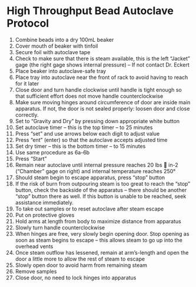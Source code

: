 # High Throughput Bead Autoclave Protocol

1. Combine beads into a dry 100mL beaker 
  1. Cover mouth of beaker with tinfoil 
  1. Secure foil with autoclave tape
1. Check to make sure that there is steam available, this is the left “Jacket” gage (the right gage shows internal pressure) – If not contact Dr. Eckert
1. Place beaker into autoclave-safe tray
1. Place tray into autoclave near the front of rack to avoid having to reach for it later
1. Close door and turn handle clockwise until handle is tight enough so that sufficient effort does not move handle counterclockwise
  1. Make sure moving hinges around circumference of door are inside main apparatus. If not, the door is not sealed properly: loosen door and close correctly.
1. Set to “Gravity and Dry” by pressing down appropriate white button
1. Set autoclave timer – this is the top timer – to 25 minutes
  1. Press “set” and use arrows below each digit to adjust value
  1. Press “ent” (enter) so that the autoclave accepts adjusted time
1. Set dry timer – this is the bottom timer – to 15 minutes
  1. Use same procedure as 6a-6b
1. Press “Start”
1. Remain near autoclave until internal pressure reaches 20 lbs  in-2 (“Chamber” gage on right) and internal temperature reaches 250° 
  1. Should steam begin to escape apparatus, press “stop” button
  1. If the risk of burn from outpouring steam is too great to reach the “stop” button, check the backside of the apparatus – there should be another “stop” button there as well. If this button is unable to be reached, seek assistance immediately.
1. To take out samples or to reset autoclave after steam escape
  1. Put on protective gloves
  1. Hold arms at length from body to maximize distance from apparatus
  1. Slowly turn handle counterclockwise
  1. When hinges are free, very slowly begin opening door. Stop opening as soon as steam begins to escape – this allows steam to go up into the overhead vents
  1. Once steam outflow has lessened, remain at arm’s-length and open the door a little more to allow the rest of steam to escape
  1. Slowly open door to avoid harm from remaining steam
  1. Remove samples
  1. Close door, no need to lock hinges into apparatus
